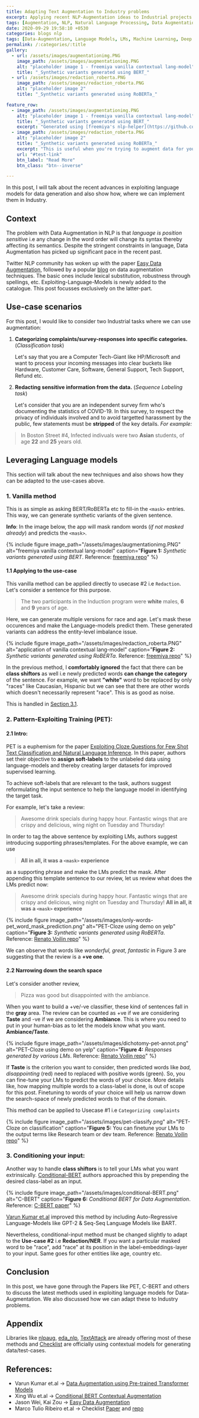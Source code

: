 ```yaml
---
title: Adapting Text Augmentation to Industry problems
excerpt: Applying recent NLP-Augmentation ideas to Industrial projects
tags: [Augmentation, NLP, Natural Language Processing, Data Augmentation]
date: 2020-09-29 19:58:10 +0530
categories: blogs nlp
tags: [Data-Augmentation, Language Models, LMs, Machine Learning, Deep Learning, NLP]
permalink: /:categories/:title
gallery:
  - url: /assets/images/augmentationimg.PNG
    image_path: /assets/images/augmentationimg.PNG
    alt: "placeholder image 1 - freemiya vanilla contextual lang-model"
    title: "_Synthetic variants generated using BERT_"
  - url: /assets/images/redaction_roberta.PNG
    image_path: /assets/images/redaction_roberta.PNG
    alt: "placeholder image 2"
    title: "_Synthetic variants generated using RoBERTa_"

feature_row:
  - image_path: /assets/images/augmentationimg.PNG
    alt: "placeholder image 1 - freemiya vanilla contextual lang-model"
    title: "_Synthetic variants generated using BERT_"
    excerpt: "Generated using [freemiya's nlp-helper](https://github.com/freemiya/nlp-helper/tree/master/augmentation_apps). If mask is not provided, it will randomly mask the words. "
  - image_path: /assets/images/redaction_roberta.PNG
    alt: "placeholder image 2"
    title: "_Synthetic variants generated using RoBERTa_"
    excerpt: "This is useful when you're trying to augment data for your NER system."
    url: "#test-link"
    btn_label: "Read More"
    btn_class: "btn--inverse"

---
```




In this post, I will talk about the recent advances in exploiting language models for data generation and also show how, where we can implement them in Industry.

## Context

The problem with Data Augmentation in NLP is that _language is position sensitive_ i.e any change in the word order will change its syntax thereby affecting its semantics. Despite the stringent constraints in language, Data Augmentation has picked up significant pace in the recent past.

Twitter NLP community has woken up with the paper [Easy Data Augmentation](https://arxiv.org/abs/1901.11196), followed by a popular [blog](https://amitness.com/2020/05/data-augmentation-for-nlp/) on data augmentation techniques. The basic ones include lexical substitution, robustness through spellings, etc. Exploiting-Language-Models is newly added to the catalogue. This post focusses exclusively on the latter-part.


## Use-case scenarios

For this post, I would like to consider two Industrial tasks where we can use augmentation:
1. __Categorizing complaints/survey-responses into specific categories.__ (_Classification task_)
    
    Let's say that you are a Computer Tech-Giant like HP/Microsoft and want to process your incoming messages into clear buckets like Hardware, Customer Care, Software, General Support, Tech Support, Refund etc.

2. __Redacting sensitive information from the data.__ (_Sequence Labeling task_)

    Let's consider that you are an independent survey firm who's documenting the statistics of COVID-19. In this survey, to respect the privacy of individuals involved and to avoid targetted harassment by the public, few statements must be __stripped__ of the key details. _For example:_
> In Boston Street #4, Infected indivuals were two __Asian__ students, of age __22__ and __25__ years old.

## Leveraging Language models

This section will talk about the new techniques and also shows how they can be adapted to the use-cases above.

### 1. Vanilla method
    
This is as simple as asking BERT/RoBERTa etc to fill-in the `<mask>` entries. This way, we can generate synthetic variants of the given sentence.

__Info__: In the image below, the app will mask random words (_if not masked already_) and predicts the `<mask>`.

{% include figure image_path="/assets/images/augmentationimg.PNG" alt="freemiya vanilla contextual lang-model" caption="__Figure 1:__ _Synthetic variants generated using BERT_. Reference: [freemiya repo](https://github.com/freemiya/nlp-helper/tree/master/augmentation_apps)" %}

#### 1.1 Applying to the use-case

This vanilla method can be applied directly to usecase #2 i.e `Redaction`. Let's consider a sentence for this purpose.

> The two participants in the Induction program were __white__ males, __6__ and __9__ years of age.

Here, we can generate multiple versions for race and age. Let's mask these occurences and make the Language-models predict them. These generated variants can address the entity-level imbalance issue. 

{% include figure image_path="/assets/images/redaction_roberta.PNG" alt="application of vanilla contextual lang-model" caption="__Figure 2:__ _Synthetic variants generated using RoBERTa_. Reference: [freemiya repo](https://github.com/freemiya/nlp-helper/tree/master/augmentation_apps)" %}

In the previous method, I __comfortably ignored__ the fact that there can be __class shiftors__ as well i.e newly predicted words __can change the category__ of the sentence. For example, we want __"white"__ word to be replaced by only "races" like Caucasian, Hispanic but we can see that there are other words which doesn't necessarily represent "race". This is as good as noise.

This is handled in [Section 3.1](http://localhost:4000/blogs/nlp/exploiting-contextual-models-for-data#3-conditioning-your-input).

### 2. Pattern-Exploiting Training (PET):

#### 2.1 Intro:

PET is a euphemism for the paper [Exploiting Cloze Questions for Few Shot Text Classification and Natural Language Inference](https://arxiv.org/abs/2001.07676). In this paper, authors set their objective to __assign soft-labels__ to the unlabeled data using language-models and thereby creating larger datasets for improved supervised learning.

To achieve soft-labels that are relevant to the task, authors suggest reformulating the input sentence to help the language model in identifying the target task.

For example, let's take a review:
> Awesome drink specials during happy hour.
Fantastic wings that are crispy and delicious,
wing night on Tuesday and Thursday!

In order to tag the above sentence by exploiting LMs, authors suggest introducing supporting phrases/templates. For the above example, we can use
> __All in all, it was a `<mask>` experience__

as a supporting phrase and make the LMs predict the mask. After appending this template sentence to our review, let us review what does the LMs predict now:
> Awesome drink specials during happy hour.
Fantastic wings that are crispy and delicious,
wing night on Tuesday and Thursday! __All in all, it was a `<mask>` experience__


{% include figure image_path="/assets/images/only-words-pet_word_mask_prediction.png" alt="PET-Cloze using demo on yelp" caption="__Figure 3:__ _Synthetic variants generated using RoBERTa_. Reference: [Renato Voilin repo](https://github.com/renatoviolin/next_word_prediction)" %}

We can observe that words like _wonderful, great, fantastic_ in Figure 3 are suggesting that the review is a __+ve one__.

#### 2.2 Narrowing down the search space

Let's consider another review,

> Pizza was good but disappointed with the ambiance.

When you want to build a +ve/-ve classifier, these kind of sentences fall in the __gray__ area. The review can be counted as +ve if we are considering __Taste__ and -ve if we are considering __Ambiance__. This is where you need to put in your human-bias as to let the models know what you want. __Ambiance/Taste__.

{% include figure image_path="/assets/images/dichotomy-pet-annot.png" alt="PET-Cloze using demo on yelp" caption="__Figure 4:__ _Responses generated by various LMs_. Reference: [Renato Voilin repo](https://github.com/renatoviolin/next_word_prediction)" %}

If __Taste__ is the criterion you want to consider, then predicted words like _bad, disappointing_ (red) need to replaced with positive words (green). So, you can fine-tune your LMs to predict the words of your choice. More details like, how mapping multiple words to a class-label is done, is out of scope for this post. Finetuning to words of your choice will help us narrow down the search-space of newly predicted words to that of the domain.

This method can be applied to Usecase #1 i.e `Categorizing complaints`

{% include figure image_path="/assets/images/pet-classify.png" alt="PET-Cloze on classification" caption="__Figure 5:__ You can finetune your LMs to the output terms like Research team or dev team. Reference: [Renato Voilin repo](https://github.com/renatoviolin/next_word_prediction)" %}

### 3. Conditioning your input:  

Another way to handle __class shiftors__ is to tell your LMs what you want extrinsically. [Conditional-BERT](https://www.iccs-meeting.org/archive/iccs2019/papers/115390083.pdf) authors approached this by prepending the desired class-label as an input.

{% include figure image_path="/assets/images/conditional-BERT.png" alt="C-BERT" caption="__Figure 6:__ _Conditional BERT for Data Augmentation_. Reference: [C-BERT paper](https://www.iccs-meeting.org/archive/iccs2019/papers/115390083.pdf)" %}

[Varun Kumar et.al](https://arxiv.org/pdf/2003.02245.pdf) improved this method by including Auto-Regressive Language-Models like GPT-2 & Seq-Seq Language Models like BART. 

Nevertheless, conditional-input method must be changed slightly to adapt to the __Use-case #2__ i.e __Redaction/NER__. If you want a particular masked word to be "race", add "race" at its position in the label-embeddings-layer to your input. Same goes for other entities like age, country etc.

## Conclusion

In this post, we have gone through the Papers like PET, C-BERT and others to discuss the latest methods used in exploiting language models for Data-Augmentation. We also discussed how we can adapt these to Industry problems.

## Appendix

Libraries like [nlpaug](https://github.com/makcedward/nlpaug), [eda_nlp](https://github.com/jasonwei20/eda_nlp), [TextAttack](https://github.com/QData/TextAttack) are already offering most of these methods and [Checklist]() are officially using contextual models for generating data/test-cases.

## References:

- Varun Kumar et.al -> [Data Augmentation using Pre-trained Transformer Models](https://arxiv.org/pdf/2003.02245.pdf)
- Xing Wu et.al -> [Conditional BERT Contextual Augmentation](https://www.iccs-meeting.org/archive/iccs2019/papers/115390083.pdf)
- Jason Wei, Kai Zou -> [Easy Data Augmentation](https://arxiv.org/abs/1901.11196)
- Marco Tulio Ribeiro et.al -> Checklist [Paper](http://homes.cs.washington.edu/~marcotcr/acl20_checklist.pdf) and [repo](https://github.com/marcotcr/checklist)
